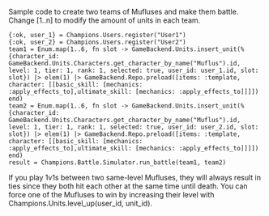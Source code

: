 Sample code to create two teams of Mufluses and make them battle. Change [1..n] to modify the amount of units in each team.

```
{:ok, user_1} = Champions.Users.register("User1")
{:ok, user_2} = Champions.Users.register("User2")
team1 = Enum.map(1..6, fn slot -> GameBackend.Units.insert_unit(%{character_id: GameBackend.Units.Characters.get_character_by_name("Muflus").id, level: 1, tier: 1, rank: 1, selected: true, user_id: user_1.id, slot: slot}) |> elem(1) |> GameBackend.Repo.preload([items: :template, character: [[basic_skill: [mechanics: :apply_effects_to],ultimate_skill: [mechanics: :apply_effects_to]]]]) end)
team2 = Enum.map(1..6, fn slot -> GameBackend.Units.insert_unit(%{character_id: GameBackend.Units.Characters.get_character_by_name("Muflus").id, level: 1, tier: 1, rank: 1, selected: true, user_id: user_2.id, slot: slot}) |> elem(1) |> GameBackend.Repo.preload([items: :template, character: [[basic_skill: [mechanics: :apply_effects_to],ultimate_skill: [mechanics: :apply_effects_to]]]]) end)
result = Champions.Battle.Simulator.run_battle(team1, team2)
```

If you play 1v1s between two same-level Mufluses, they will always result in ties since they both hit each other at the same time until death. You can force one of the Mufluses to win by increasing their level with Champions.Units.level_up(user_id, unit_id).

